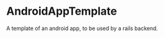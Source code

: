 AndroidAppTemplate
==================

A template of an android app, to be used by a rails backend.
